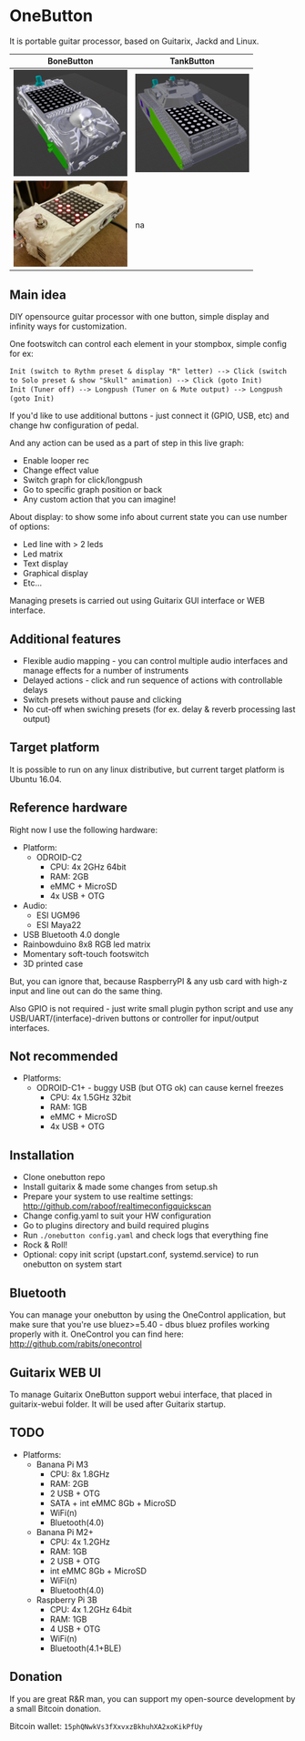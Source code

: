 OneButton
=========
It is portable guitar processor, based on Guitarix, Jackd and Linux.

| BoneButton | TankButton |
| ---------- | ---------- |
| <img src="/doc/bonebutton-body-3d.jpg" width="200"> | <img src="/doc/tankbutton-body-3d.jpg" width="200"> |
| <img src="/doc/bonebutton-body-live.jpg" width="200"> | na |

Main idea
---------
DIY opensource guitar processor with one button, simple display and infinity ways for customization.

One footswitch can control each element in your stompbox, simple config for ex:
```
Init (switch to Rythm preset & display "R" letter) --> Click (switch to Solo preset & show "Skull" animation) --> Click (goto Init)
Init (Tuner off) --> Longpush (Tuner on & Mute output) --> Longpush (goto Init)
```
If you'd like to use additional buttons - just connect it (GPIO, USB, etc) and change hw configuration of pedal.

And any action can be used as a part of step in this live graph:
* Enable looper rec
* Change effect value
* Switch graph for click/longpush
* Go to specific graph position or back
* Any custom action that you can imagine!

About display: to show some info about current state you can use number of options:
* Led line with > 2 leds
* Led matrix
* Text display
* Graphical display
* Etc...

Managing presets is carried out using Guitarix GUI interface or WEB interface.

Additional features
-------------------
* Flexible audio mapping - you can control multiple audio interfaces and manage effects for a number of instruments
* Delayed actions - click and run sequence of actions with controllable delays
* Switch presets without pause and clicking
* No cut-off when swiching presets (for ex. delay & reverb processing last output)

Target platform
---------------
It is possible to run on any linux distributive, but current target platform is Ubuntu 16.04.

Reference hardware
------------------
Right now I use the following hardware:
* Platform:
  * ODROID-C2
    + CPU: 4x 2GHz 64bit
    + RAM: 2GB
    + eMMC + MicroSD
    + 4x USB + OTG
* Audio:
  * ESI UGM96
  * ESI Maya22
* USB Bluetooth 4.0 dongle
* Rainbowduino 8x8 RGB led matrix
* Momentary soft-touch footswitch
* 3D printed case

But, you can ignore that, because RaspberryPI & any usb card with high-z input and line out can do the same thing.

Also GPIO is not required - just write small plugin python script and use any USB/UART/(interface)-driven buttons or controller for input/output interfaces.

Not recommended
---------------
* Platforms:
  * ODROID-C1+ - buggy USB (but OTG ok) can cause kernel freezes
    + CPU: 4x 1.5GHz 32bit
    + RAM: 1GB
    + eMMC + MicroSD
    + 4x USB + OTG

Installation
------------
* Clone onebutton repo
* Install guitarix & made some changes from setup.sh
* Prepare your system to use realtime settings: http://github.com/raboof/realtimeconfigquickscan
* Change config.yaml to suit your HW configuration
* Go to plugins directory and build required plugins
* Run `./onebutton config.yaml` and check logs that everything fine
* Rock & Roll!
* Optional: copy init script (upstart.conf, systemd.service) to run onebutton on system start

Bluetooth
---------
You can manage your onebutton by using the OneControl application, but make sure that you're use bluez>=5.40 - dbus bluez profiles working properly with it.
OneControl you can find here: http://github.com/rabits/onecontrol

Guitarix WEB UI
---------------
To manage Guitarix OneButton support webui interface, that placed in guitarix-webui folder. It will be used after Guitarix startup.

TODO
----
* Platforms:
  * Banana Pi M3
    + CPU: 8x 1.8GHz
    + RAM: 2GB
    + 2 USB + OTG
    + SATA + int eMMC 8Gb + MicroSD
    + WiFi(n)
    + Bluetooth(4.0)
  * Banana Pi M2+
    + CPU: 4x 1.2GHz
    + RAM: 1GB
    + 2 USB + OTG
    + int eMMC 8Gb + MicroSD
    + WiFi(n)
    + Bluetooth(4.0)
  * Raspberry Pi 3B
    + CPU: 4x 1.2GHz 64bit
    + RAM: 1GB
    + 4 USB + OTG
    + WiFi(n)
    + Bluetooth(4.1+BLE)

Donation
--------
If you are great R&R man, you can support my open-source development by a small Bitcoin donation.

Bitcoin wallet: `15phQNwkVs3fXxvxzBkhuhXA2xoKikPfUy`
